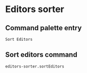 # Editors sorter

## Command palette entry
    Sort Editors

## Sort editors command
    editors-sorter.sortEditors
